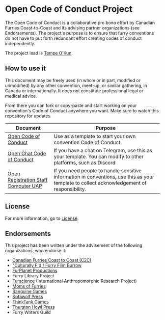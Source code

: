 # Open Code of Conduct Project
The Open Code of Conduct is a collaborative pro bono effort by Canadian Furries Coast-to-Coast and its advising partner organizations (see Endorsements). The project's purpose is to ensure that furry conventions do not have to put forth redundant effort creating codes of conduct independently.

The project lead is [Tempe O'Kun](https://bsky.app/profile/tempowrites.bsky.social).

## How to use it

This document may be freely used (in whole or in part, modified or unmodified) by any other convention, meet-up, or similar gathering, in Canada or internationally. It does not constitute professional legal or medical advice.

From there you can fork or copy-paste and start working on your convention's Code of Conduct anywhere you want. Make sure to watch this repository for updates.

|Document|Purpose|
|-|-|
|[Open Code of Conduct](open-code-of-conduct.md)|Use as a template to start your own convention Code of Conduct|
|[Open Chat Code of Conduct](open-chat-code-of-conduct.md)|If you have a chat on Telegram, use this as your template. You can modify to other platforms, such as Discord|
|[Open Registration Staff Computer UAP](open-registration-staff-computer-aup.md)|If you need people to handle sensitive information in conventions, use this as your template to collect acknowledgement of responsibility.|

## License
For more information, go to [License](LICENSE.md).

## Endorsements
This project has been written under the advisement of the following organizations, who endorse it:
 - [Canadian Furries Coast to Coast (C2C)](https://t.me/joinchat/BBFjFE_DBKzFZxc9TErwaQ)
 - ["Culturally F'd / Furry Film Burrow](https://www.youtube.com/channel/UCTLM2s914zA_O2S6II_BCWw)
 - [FurPlanet Productions](https://furplanet.com/)
 - Furry Library Project
 - [Furscience](https://furscience.com/) (International Anthropomorphic Research Project)
 - [Moms of Furries](https://mofurries.com/)
 - [Sanguine Games](http://www.sanguinegames.com/)
 - [Sofawolf Press](https://www.sofawolf.com/)
 - [ThinkTank Games](https://www.facebook.com/ThinkTankGames/)
 - [Thurston Howl Press](https://www.thurstonhowlpublications.com/)
 - Furry Writers Guild
 

